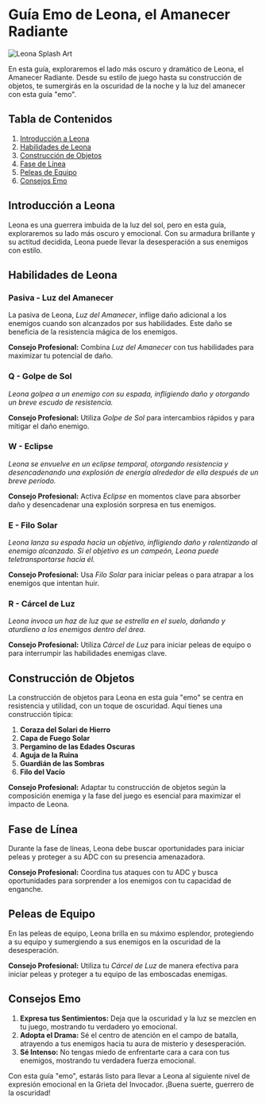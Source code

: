 # Guía Emo de Leona, el Amanecer Radiante

![Leona Splash Art](https://ddragon.leagueoflegends.com/cdn/img/champion/splash/Leona_0.jpg)

En esta guía, exploraremos el lado más oscuro y dramático de Leona, el Amanecer Radiante. Desde su estilo de juego hasta su construcción de objetos, te sumergirás en la oscuridad de la noche y la luz del amanecer con esta guía "emo".

## Tabla de Contenidos

1. [Introducción a Leona](#introducción-a-leona)
2. [Habilidades de Leona](#habilidades-de-leona)
3. [Construcción de Objetos](#construcción-de-objetos)
4. [Fase de Línea](#fase-de-línea)
5. [Peleas de Equipo](#peleas-de-equipo)
6. [Consejos Emo](#consejos-emo)

## Introducción a Leona

Leona es una guerrera imbuida de la luz del sol, pero en esta guía, exploraremos su lado más oscuro y emocional. Con su armadura brillante y su actitud decidida, Leona puede llevar la desesperación a sus enemigos con estilo.

## Habilidades de Leona

### Pasiva - Luz del Amanecer

La pasiva de Leona, *Luz del Amanecer*, inflige daño adicional a los enemigos cuando son alcanzados por sus habilidades. Este daño se beneficia de la resistencia mágica de los enemigos.

**Consejo Profesional:** Combina *Luz del Amanecer* con tus habilidades para maximizar tu potencial de daño.

### Q - Golpe de Sol

*Leona golpea a un enemigo con su espada, infligiendo daño y otorgando un breve escudo de resistencia.*

**Consejo Profesional:** Utiliza *Golpe de Sol* para intercambios rápidos y para mitigar el daño enemigo.

### W - Eclipse

*Leona se envuelve en un eclipse temporal, otorgando resistencia y desencadenando una explosión de energía alrededor de ella después de un breve período.*

**Consejo Profesional:** Activa *Eclipse* en momentos clave para absorber daño y desencadenar una explosión sorpresa en tus enemigos.

### E - Filo Solar

*Leona lanza su espada hacia un objetivo, infligiendo daño y ralentizando al enemigo alcanzado. Si el objetivo es un campeón, Leona puede teletransportarse hacia él.*

**Consejo Profesional:** Usa *Filo Solar* para iniciar peleas o para atrapar a los enemigos que intentan huir.

### R - Cárcel de Luz

*Leona invoca un haz de luz que se estrella en el suelo, dañando y aturdieno a los enemigos dentro del área.*

**Consejo Profesional:** Utiliza *Cárcel de Luz* para iniciar peleas de equipo o para interrumpir las habilidades enemigas clave.

## Construcción de Objetos

La construcción de objetos para Leona en esta guía "emo" se centra en resistencia y utilidad, con un toque de oscuridad. Aquí tienes una construcción típica:

1. **Coraza del Solari de Hierro**
2. **Capa de Fuego Solar**
3. **Pergamino de las Edades Oscuras**
4. **Aguja de la Ruina**
5. **Guardián de las Sombras**
6. **Filo del Vacío**

**Consejo Profesional:** Adaptar tu construcción de objetos según la composición enemiga y la fase del juego es esencial para maximizar el impacto de Leona.

## Fase de Línea

Durante la fase de líneas, Leona debe buscar oportunidades para iniciar peleas y proteger a su ADC con su presencia amenazadora.

**Consejo Profesional:** Coordina tus ataques con tu ADC y busca oportunidades para sorprender a los enemigos con tu capacidad de enganche.

## Peleas de Equipo

En las peleas de equipo, Leona brilla en su máximo esplendor, protegiendo a su equipo y sumergiendo a sus enemigos en la oscuridad de la desesperación.

**Consejo Profesional:** Utiliza tu *Cárcel de Luz* de manera efectiva para iniciar peleas y proteger a tu equipo de las emboscadas enemigas.

## Consejos Emo

1. **Expresa tus Sentimientos:** Deja que la oscuridad y la luz se mezclen en tu juego, mostrando tu verdadero yo emocional.
2. **Adopta el Drama:** Sé el centro de atención en el campo de batalla, atrayendo a tus enemigos hacia tu aura de misterio y desesperación.
3. **Sé Intenso:** No tengas miedo de enfrentarte cara a cara con tus enemigos, mostrando tu verdadera fuerza emocional.

Con esta guía "emo", estarás listo para llevar a Leona al siguiente nivel de expresión emocional en la Grieta del Invocador. ¡Buena suerte, guerrero de la oscuridad!
